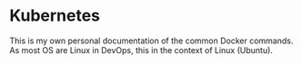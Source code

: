 # Kubernetes
This is my own personal documentation of the common Docker commands. <br>As most OS are Linux in DevOps, this in the context of Linux (Ubuntu).

